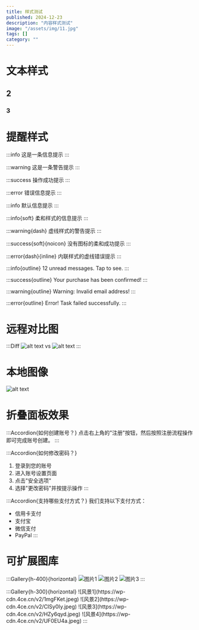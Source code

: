 ```yaml
---
title: 样式测试
published: 2024-12-23
description: "内容样式测试"
image: "/assets/img/11.jpg"
tags: []
category: ""
---
```


# 文本样式

## 2

### 3

# 提醒样式

:::info
这是一条信息提示
:::

:::warning
这是一条警告提示
:::

:::success
操作成功提示
:::

:::error
错误信息提示
:::

:::info
默认信息提示
:::

:::info{soft}
柔和样式的信息提示
:::

:::warning{dash}
虚线样式的警告提示
:::

:::success{soft}{noicon}
没有图标的柔和成功提示
:::

:::error{dash}{inline}
内联样式的虚线错误提示
:::

:::info{outline}
12 unread messages. Tap to see.
:::

:::success{outline}
Your purchase has been confirmed!
:::

:::warning{outline}
Warning: Invalid email address!
:::

:::error{outline}
Error! Task failed successfully.
:::

# 远程对比图

:::Diff
![alt text](https://1drv.ms/i/c/2182f48b953d36f8/UQT4Nj2Vi_SCIIAhXjgAAAAAAFaJAKzxYV5v9Ok?width=5788&height=4092)
vs
![alt text](https://1drv.ms/i/c/2182f48b953d36f8/UQT4Nj2Vi_SCIIAhjDgAAAAAAAZZmPXSlJM35FY?width=3993&height=2894)
:::

# 本地图像

![alt text](/assets/img/11.jpg)

# 折叠面板效果

:::Accordion{如何创建账号？}
点击右上角的"注册"按钮，然后按照注册流程操作即可完成账号创建。
:::

:::Accordion{如何修改密码？}

1. 登录到您的账号
2. 进入账号设置页面
3. 点击"安全选项"
4. 选择"更改密码"并按提示操作
   :::

:::Accordion{支持哪些支付方式？}
我们支持以下支付方式：

- 信用卡支付
- 支付宝
- 微信支付
- PayPal
  :::

# 可扩展图库

:::Gallery{h-400}{horizontal}
![图片1](https://wp-cdn.4ce.cn/v2/1mgFKet.jpeg)
![图片2](https://wp-cdn.4ce.cn/v2/CISy0Iy.jpeg)
![图片3](https://wp-cdn.4ce.cn/v2/HZy6qyd.jpeg)
:::

<div class="divider"></div>
:::Gallery{h-300}{horizontal}
![风景1](https://wp-cdn.4ce.cn/v2/1mgFKet.jpeg)
![风景2](https://wp-cdn.4ce.cn/v2/CISy0Iy.jpeg)
![风景3](https://wp-cdn.4ce.cn/v2/HZy6qyd.jpeg)
![风景4](https://wp-cdn.4ce.cn/v2/UF0EU4a.jpeg)
:::
